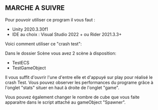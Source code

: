 ## MARCHE A SUIVRE ###

Pour pouvoir utiliser ce program il vous faut :
- Unity 2020.3.30f1
- IDE au choix : Visual Studio 2022 + ou Rider 2021.3.3+

Voici comment utiliser ce "crash test":

Dans le dossier Scène vous avez 2 scène à disposition:
 - TestECS
 - TestGameObject

Il vous suffit d'ouvrir l'une d'entre elle et d'appuyé sur play pour réalisé le crash Test.
Vous pouvez observer les performances du programe grâce à l'onglet "stats" situer en haut à droite de l'onglet "game".

Vous pouvez également changer le nombre de cube que vous faite apparaitre dans le script attaché au gameObject "Spawner".
